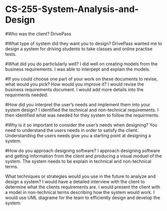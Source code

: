 # CS-255-System-Analysis-and-Design

#Who was the client?
DrivePass

#What type of system did they want you to design?
DrivePass wanted me to design a system for driving students to take classes and online practise tests.

#What did you do particlularly well?
I did well on creating models from the business requirements.  I was able to interpept and explain the models.

#If you could choose one part of your work on these documents to revise, what would you pick? How would you improve it?
I would revise the business requirements document.  I would add more details into the requirments needed.

#How did you interpret the user’s needs and implement them into your system design?
I identified the technical and non-technical requirements.  I then identified what was needed for they system to follow the requirments.

#Why is it so important to consider the user’s needs when designing?
You need to understand the users needs in order to satisfy the client.  Understanding the users needs give you a starting point at designing a system.

#How do you approach designing software? 
I approach designing software and getting information from the client and producing a visual moduel of the system.  The system needs to be explain in technical and non-technical terms.

What techniques or strategies would you use in the future to analyze and design a system?
I would have a detailed interview with the client to determine what the clients requirements are.  I would present the client with a model in non-technical terms describing how the system would work.  I would use UML diagrame for the team to efficiently design and develop the system.

